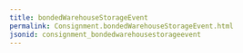 ```yaml
---
title: bondedWarehouseStorageEvent
permalink: Consignment.bondedWarehouseStorageEvent.html
jsonid: consignment_bondedwarehousestorageevent
---
```

